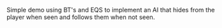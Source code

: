 Simple demo using BT's and EQS to implement an AI that hides from the player when seen and follows them when not seen.